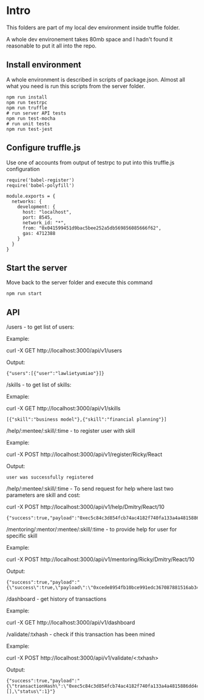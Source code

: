 # Intro

This folders are part of my local dev environment inside truffle folder. 

A whole dev environement takes 80mb space and I hadn't found it reasonable to put it all into the repo.

## Install environment

A whole environment is described in scripts of package.json. Almost all what you need is run this scripts from the server folder. 

```
npm run install
npm run testrpc
npm run truffle
# run server API tests
npm run test-mocha
# run unit tests
npm run test-jest
```

## Configure truffle.js

Use one of accounts from output of testrpc to put into this truffle.js configuration 

```
require('babel-register')
require('babel-polyfill')

module.exports = {
  networks: {
    development: {
      host: "localhost", 
      port: 8545,
      network_id: "*",
      from: "0x041599451d9bac5bee252a5db569856085666f62",
      gas: 4712388
    }
  }
}
```

## Start the server
Move back to the server folder and execute this command

```
npm run start
```

## API

/users - to get list of users:

Example: 

curl -X GET http://localhost:3000/api/v1/users

Output:
```
{"users":[{"user":"lawlietyumiao"}]}
```

/skills - to get list of skills:

Exmaple:

curl -X GET http://localhost:3000/api/v1/skills

```
[{"skill":"business model"},{"skill":"financial planning"}]
```

/help/:mentee/:skill/:time - to register user with skill

Example:

curl -X POST http://localhost:3000/api/v1/register/Ricky/React

Output:
```
user was successfully registered
```

/help/:mentee/:skill/:time - To send request for help where last two parameters are skill and cost: 

curl -X  POST http://localhost:3000/api/v1/help/Dmitry/React/10

```
{"success":true,"payload":"0xec5c84c3d854fcb74ac4182f740fa133a4a4815886dd4ce627c5348be325e91c"}
```

/mentoring/:mentor/:mentee/:skill/:time - to provide help for user for specific skill 

Example:

curl -X POST http://localhost:3000/api/v1/mentoring/Ricky/Dmitry/React/10

Output:

```
{"success":true,"payload":"{\"success\":true,\"payload\":\"0xcede8954fb10bce991edc367087881516ab343072308e5e9bc72aefdbdd0a992\"}"}
```

/dashboard - get history of transactions

Example: 

curl -X GET http://localhost:3000/api/v1/dashboard

/validate/:txhash - check if this transaction has been mined

Example:

curl -X POST http://localhost:3000/api/v1/validate/<:txhash>

Output:

```
{"success":true,"payload":"{\"transactionHash\":\"0xec5c84c3d854fcb74ac4182f740fa133a4a4815886dd4ce627c5348be325e91c\",\"transactionIndex\":0,\"blockHash\":\"0xc0b1831d872be58ffe7c97565f3cb424fca6508db979137ec9a2c76fbcf6aec5\",\"blockNumber\":2,\"gasUsed\":127814,\"cumulativeGasUsed\":127814,\"contractAddress\":null,\"logs\":[],\"status\":1}"}
```
